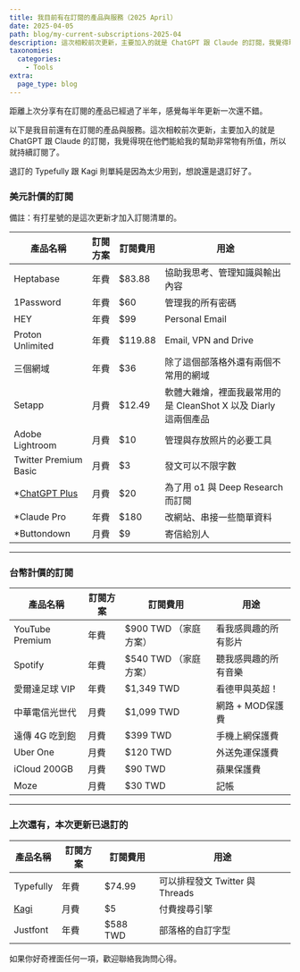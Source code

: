 ```yaml
---
title: 我目前有在訂閱的產品與服務（2025 April）
date: 2025-04-05
path: blog/my-current-subscriptions-2025-04
description: 這次相較前次更新，主要加入的就是 ChatGPT 跟 Claude 的訂閱，我覺得現在他們能給我的幫助非常物有所值，所以就持續訂閱了。退訂的 Typefully 跟 Kagi 則單純是因為太少用到，想說還是退訂好了。
taxonomies:
  categories: 
    - Tools
extra:
  page_type: blog
---
```


距離上次分享有在訂閱的產品已經過了半年，感覺每半年更新一次還不錯。

以下是我目前還有在訂閱的產品與服務。這次相較前次更新，主要加入的就是 ChatGPT 跟 Claude 的訂閱，我覺得現在他們能給我的幫助非常物有所值，所以就持續訂閱了。

退訂的 Typefully 跟 Kagi 則單純是因為太少用到，想說還是退訂好了。


### 美元計價的訂閱

備註：有打星號的是這次更新才加入訂閱清單的。

| 產品名稱 | 訂閱方案 | 訂閱費用 | 用途 |
|---------|-----|---------|------|
| Heptabase | 年費 | $83.88 | 協助我思考、管理知識與輸出內容 |
| 1Password | 年費 | $60 | 管理我的所有密碼 |
| HEY | 年費 | $99 | Personal Email |
| Proton Unlimited | 年費 | $119.88 | Email, VPN and Drive |
| 三個網域 | 年費 | $36 | 除了這個部落格外還有兩個不常用的網域 |
| Setapp | 月費 | $12.49 | 軟體大雜燴，裡面我最常用的是 CleanShot X 以及 Diarly 這兩個產品 |
| Adobe Lightroom | 月費 | $10 | 管理與存放照片的必要工具 |
| Twitter Premium Basic | 月費 | $3 | 發文可以不限字數 |
| *[ChatGPT Plus](@/blog/why-did-i-subscribe-to-chatgpt-plus.md) | 月費 | $20 | 為了用 o1 與 Deep Research 而訂閱 |
| *Claude Pro | 年費 | $180 | 改網站、串接一些簡單資料 |
| *Buttondown | 月費 | $9 | 寄信給別人 |

---

### 台幣計價的訂閱

| 產品名稱 | 訂閱方案 | 訂閱費用 | 用途 |
|---------|-----|---------|------|
| YouTube Premium | 年費 | $900 TWD （家庭方案） | 看我感興趣的所有影片 |
| Spotify | 年費 | $540 TWD （家庭方案） | 聽我感興趣的所有音樂 |
| 愛爾達足球 VIP | 年費 | $1,349 TWD | 看德甲與英超！|
| 中華電信光世代 | 月費 | $1,099 TWD | 網路 + MOD保護費 |
| 遠傳 4G 吃到飽 | 月費 | $399 TWD | 手機上網保護費 |
| Uber One | 月費 | $120 TWD | 外送免運保護費 |
| iCloud 200GB | 月費 | $90 TWD | 蘋果保護費 |
| Moze | 月費 | $30 TWD | 記帳 |

---

### 上次還有，本次更新已退訂的

| 產品名稱 | 訂閱方案 | 訂閱費用 | 用途 |
|---------|-----|---------|------|
| Typefully | 年費 | $74.99 | 可以排程發文 Twitter 與 Threads |
| [Kagi](@/blog/why-did-i-subscribe-to-kagi.md) | 月費 | $5 | 付費搜尋引擎 |
| Justfont | 年費 | $588 TWD | 部落格的自訂字型 |


如果你好奇裡面任何一項，歡迎聯絡我詢問心得。

